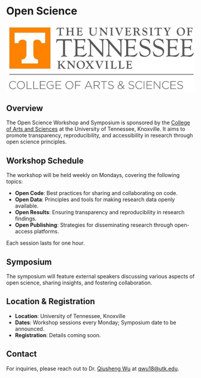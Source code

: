 # Open Science

[![](images/utk-artsci.jpg)](https://artsci.utk.edu)

## Overview

The Open Science Workshop and Symposium is sponsored by the [College of Arts and Sciences](https://artsci.utk.edu) at the University of Tennessee, Knoxville. It aims to promote transparency, reproducibility, and accessibility in research through open science principles.

## Workshop Schedule

The workshop will be held weekly on Mondays, covering the following topics:

- **Open Code**: Best practices for sharing and collaborating on code.
- **Open Data**: Principles and tools for making research data openly available.
- **Open Results**: Ensuring transparency and reproducibility in research findings.
- **Open Publishing**: Strategies for disseminating research through open-access platforms.

Each session lasts for one hour.

## Symposium

The symposium will feature external speakers discussing various aspects of open science, sharing insights, and fostering collaboration.

## Location & Registration

- **Location**: University of Tennessee, Knoxville
- **Dates**: Workshop sessions every Monday; Symposium date to be announced.
- **Registration**: Details coming soon.

## Contact

For inquiries, please reach out to Dr. [Qiusheng Wu](https://geography.utk.edu/people/instructional-faculty/wu-qiusheng) at qwu18@utk.edu.
